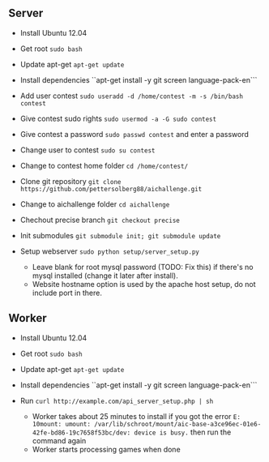 ## Server

* Install Ubuntu 12.04
* Get root ```sudo bash```
* Update apt-get ```apt-get update```
* Install dependencies ``apt-get install -y git screen language-pack-en```
* Add user contest ```sudo useradd -d /home/contest -m -s /bin/bash contest```
* Give contest sudo rights ```sudo usermod -a -G sudo contest```
* Give contest a password ```sudo passwd contest``` and enter a password
* Change user to contest ```sudo su contest```
* Change to contest home folder ```cd /home/contest/```

* Clone git repository ```git clone https://github.com/pettersolberg88/aichallenge.git```
* Change to aichallenge folder ```cd aichallenge```
* Chechout precise branch ```git checkout precise```
* Init submodules ```git submodule init; git submodule update```
* Setup webserver ```sudo python setup/server_setup.py```

    * Leave blank for root mysql password (TODO: Fix this) if there's no mysql installed (change it later after install).
    * Website hostname option is used by the apache host setup, do not include port in there.


## Worker

* Install Ubuntu 12.04
* Get root ```sudo bash```
* Update apt-get ```apt-get update```
* Install dependencies ``apt-get install -y git screen language-pack-en```

* Run `curl http://example.com/api_server_setup.php | sh`
    * Worker takes about 25 minutes to install if you got the error ```E: 10mount: umount: /var/lib/schroot/mount/aic-base-a3ce96ec-01e6-42fe-bd86-19c7658f53bc/dev: device is busy.``` then run the command again
    * Worker starts processing games when done
